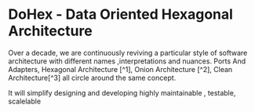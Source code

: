 # DoHex - Data Oriented Hexagonal Architecture  

Over a decade, we are continuously reviving a particular style of software architecture with different names ,interpretations and nuances. Ports And Adapters, Hexagonal Architecture [^1], Onion Architecture [^2], Clean Architecture[^3] all circle around the same concept.

It will simplify designing and developing highly maintainable , testable, scalelable 
<!--stackedit_data:
eyJoaXN0b3J5IjpbLTExNTExNjE3MSwxNjcyNzEyMzQyXX0=
-->